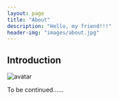 ```yaml
---
layout: page
title: "About"
description: "Hello, my friend!!!"
header-img: "images/about.jpg"
---
```


**Introduction**
---

![avatar](images/Zero.png "My Avatar")

To be continued......
